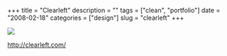 +++
title = "Clearleft"
description = ""
tags = ["clean", "portfolio"]
date = "2008-02-18"
categories = ["design"]
slug = "clearleft"
+++


 

  <div id="screens-thumbs" class="clearfix">
    <div class="txt-center" id="design-submission"><a href="http://clearleft.com/"><img id='bluga-thumbnail-917' class='bluga-thumbnail large' src='//media.konigi.com/bluga/
wt47f279d9195ba_0.jpg'/></a></div>  
  </div>   
<p><a href="http://clearleft.com/">http://clearleft.com/</a></p>




